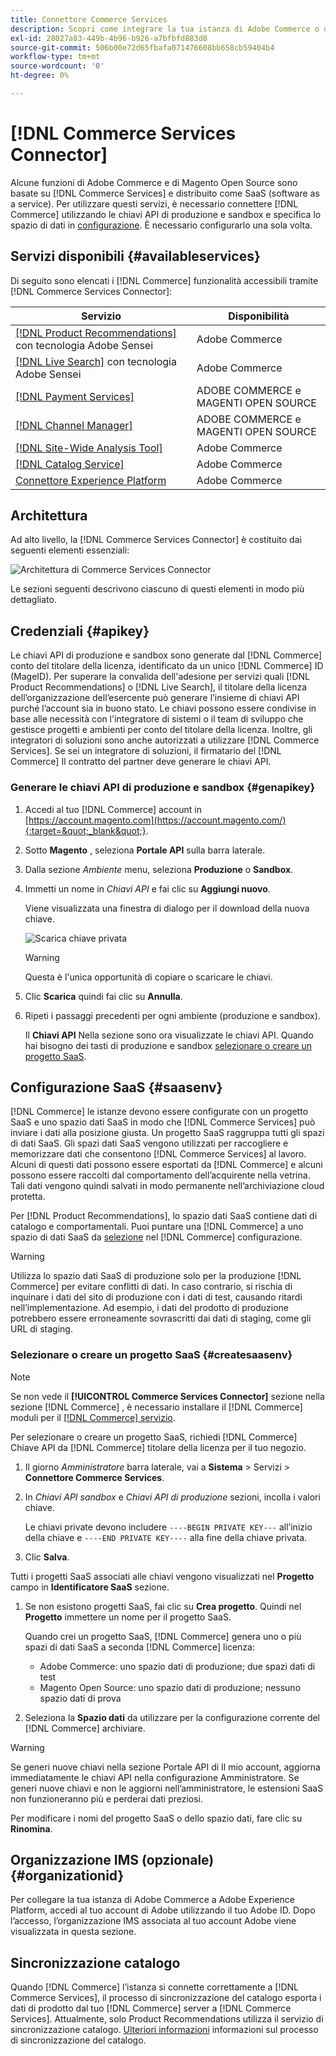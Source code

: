 ```yaml
---
title: Connettore Commerce Services
description: Scopri come integrare la tua istanza di Adobe Commerce o di Magento Open Source nei servizi utilizzando le chiavi API di produzione e sandbox.
exl-id: 28027a83-449b-4b96-b926-a7bfbfd883d8
source-git-commit: 506b00e72d65fbafa071476608bb658cb59404b4
workflow-type: tm+mt
source-wordcount: '0'
ht-degree: 0%

---
```


# [!DNL Commerce Services Connector]

Alcune funzioni di Adobe Commerce e di Magento Open Source sono basate su [!DNL Commerce Services]  e distribuito come SaaS (software as a service). Per utilizzare questi servizi, è necessario connettere [!DNL Commerce] utilizzando le chiavi API di produzione e sandbox e specifica lo spazio di dati in [configurazione](https://experienceleague.adobe.com/docs/commerce-admin/config/services/saas.html). È necessario configurarlo una sola volta.

## Servizi disponibili {#availableservices}

Di seguito sono elencati i [!DNL Commerce] funzionalità accessibili tramite [!DNL Commerce Services Connector]:

| Servizio | Disponibilità |
| ---|--- |
| [[!DNL Product Recommendations]](/help/product-recommendations/overview.md) con tecnologia Adobe Sensei | Adobe Commerce |
| [[!DNL Live Search]](/help/live-search/overview.md) con tecnologia Adobe Sensei | Adobe Commerce |
| [[!DNL Payment Services]](/help/payment-services/overview.md) | ADOBE COMMERCE e MAGENTI OPEN SOURCE |
| [[!DNL Channel Manager]](https://experienceleague.adobe.com/docs/commerce-channels/channel-manager/intro-to-channel-manager/overview.html) | ADOBE COMMERCE e MAGENTI OPEN SOURCE |
| [[!DNL Site-Wide Analysis Tool]](https://experienceleague.adobe.com/docs/commerce-operations/tools/site-wide-analysis-tool/intro.html) | Adobe Commerce |
| [[!DNL Catalog Service]](/help/catalog-service/overview.md) | Adobe Commerce |
| [Connettore Experience Platform](/help/experience-platform-connector/overview.md) | Adobe Commerce |

## Architettura

Ad alto livello, la [!DNL Commerce Services Connector] è costituito dai seguenti elementi essenziali:

![Architettura di Commerce Services Connector](assets/saas-config-sync-workflow.png)

Le sezioni seguenti descrivono ciascuno di questi elementi in modo più dettagliato.

## Credenziali {#apikey}

Le chiavi API di produzione e sandbox sono generate dal [!DNL Commerce] conto del titolare della licenza, identificato da un unico [!DNL Commerce] ID (MageID). Per superare la convalida dell&#39;adesione per servizi quali [!DNL Product Recommendations] o [!DNL Live Search], il titolare della licenza dell’organizzazione dell’esercente può generare l’insieme di chiavi API purché l’account sia in buono stato. Le chiavi possono essere condivise in base alle necessità con l&#39;integratore di sistemi o il team di sviluppo che gestisce progetti e ambienti per conto del titolare della licenza. Inoltre, gli integratori di soluzioni sono anche autorizzati a utilizzare [!DNL Commerce Services]. Se sei un integratore di soluzioni, il firmatario del [!DNL Commerce] Il contratto del partner deve generare le chiavi API.

### Generare le chiavi API di produzione e sandbox {#genapikey}

1. Accedi al tuo [!DNL Commerce] account in [https://account.magento.com](https://account.magento.com/){:target=&quot;_blank&quot;}.

1. Sotto **Magento** , seleziona **Portale API** sulla barra laterale.

1. Dalla sezione _Ambiente_ menu, seleziona **Produzione** o **Sandbox**.

1. Immetti un nome in _Chiavi API_ e fai clic su **Aggiungi nuovo**.

   Viene visualizzata una finestra di dialogo per il download della nuova chiave.

   ![Scarica chiave privata](assets/download-api-private-key.png)

   >[!WARNING]
   >
   > Questa è l&#39;unica opportunità di copiare o scaricare le chiavi.

1. Clic **Scarica** quindi fai clic su **Annulla**.

1. Ripeti i passaggi precedenti per ogni ambiente (produzione e sandbox).

   Il **Chiavi API** Nella sezione sono ora visualizzate le chiavi API. Quando hai bisogno dei tasti di produzione e sandbox [selezionare o creare un progetto SaaS](#createsaasenv).

## Configurazione SaaS {#saasenv}

[!DNL Commerce] le istanze devono essere configurate con un progetto SaaS e uno spazio dati SaaS in modo che [!DNL Commerce Services] può inviare i dati alla posizione giusta. Un progetto SaaS raggruppa tutti gli spazi di dati SaaS. Gli spazi dati SaaS vengono utilizzati per raccogliere e memorizzare dati che consentono [!DNL Commerce Services] al lavoro. Alcuni di questi dati possono essere esportati da [!DNL Commerce] e alcuni possono essere raccolti dal comportamento dell’acquirente nella vetrina. Tali dati vengono quindi salvati in modo permanente nell’archiviazione cloud protetta.

Per [!DNL Product Recommendations], lo spazio dati SaaS contiene dati di catalogo e comportamentali. Puoi puntare una [!DNL Commerce] a uno spazio di dati SaaS da [selezione](https://docs.magento.com/user-guide/configuration/services/saas.html) nel [!DNL Commerce] configurazione.

>[!WARNING]
>
> Utilizza lo spazio dati SaaS di produzione solo per la produzione [!DNL Commerce] per evitare conflitti di dati. In caso contrario, si rischia di inquinare i dati del sito di produzione con i dati di test, causando ritardi nell’implementazione. Ad esempio, i dati del prodotto di produzione potrebbero essere erroneamente sovrascritti dai dati di staging, come gli URL di staging.

### Selezionare o creare un progetto SaaS {#createsaasenv}

>[!NOTE]
>
> Se non vede il **[!UICONTROL Commerce Services Connector]** sezione nella sezione [!DNL Commerce] , è necessario installare il [!DNL Commerce] moduli per il [[!DNL Commerce] servizio](#availableservices).

Per selezionare o creare un progetto SaaS, richiedi [!DNL Commerce] Chiave API da [!DNL Commerce] titolare della licenza per il tuo negozio.

1. Il giorno _Amministratore_ barra laterale, vai a **Sistema** > Servizi > **Connettore Commerce Services**.

1. In _Chiavi API sandbox_ e _Chiavi API di produzione_ sezioni, incolla i valori chiave.

   Le chiavi private devono includere `----BEGIN PRIVATE KEY---` all’inizio della chiave e `----END PRIVATE KEY----` alla fine della chiave privata.

1. Clic **Salva**.

Tutti i progetti SaaS associati alle chiavi vengono visualizzati nel **Progetto** campo in **Identificatore SaaS** sezione.

1. Se non esistono progetti SaaS, fai clic su **Crea progetto**. Quindi nel **Progetto** immettere un nome per il progetto SaaS.

   Quando crei un progetto SaaS, [!DNL Commerce] genera uno o più spazi di dati SaaS a seconda [!DNL Commerce] licenza:
   - Adobe Commerce: uno spazio dati di produzione; due spazi dati di test
   - Magento Open Source: uno spazio dati di produzione; nessuno spazio dati di prova

1. Seleziona la **Spazio dati** da utilizzare per la configurazione corrente del [!DNL Commerce] archiviare.

>[!WARNING]
>
> Se generi nuove chiavi nella sezione Portale API di Il mio account, aggiorna immediatamente le chiavi API nella configurazione Amministratore. Se generi nuove chiavi e non le aggiorni nell’amministratore, le estensioni SaaS non funzioneranno più e perderai dati preziosi.

Per modificare i nomi del progetto SaaS o dello spazio dati, fare clic su **Rinomina**.

## Organizzazione IMS (opzionale) {#organizationid}

Per collegare la tua istanza di Adobe Commerce a Adobe Experience Platform, accedi al tuo account di Adobe utilizzando il tuo Adobe ID. Dopo l’accesso, l’organizzazione IMS associata al tuo account Adobe viene visualizzata in questa sezione.

## Sincronizzazione catalogo

Quando [!DNL Commerce] l’istanza si connette correttamente a [!DNL Commerce Services], il processo di sincronizzazione del catalogo esporta i dati di prodotto dal tuo [!DNL Commerce] server a [!DNL Commerce Services]. Attualmente, solo Product Recommendations utilizza il servizio di sincronizzazione catalogo. [Ulteriori informazioni](catalog-sync.md) informazioni sul processo di sincronizzazione del catalogo.
